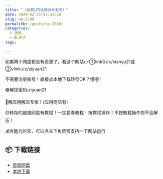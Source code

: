 ```yaml
---
title: "《给我👅的话就会长毛哟》"
date: 2024-02-21T22:41:28
slug: wp-2399
permalink: /posts/wp-2399/
categories:
  - 漫画
  - BL本子
tags:

---
```


如果两个网盘都没有资源了，看这个网站👉①link3.cc/xianyu21或②vlink.cc/ziyuan21

不需要注册账号！直接点本地下载转存OK？懂吧！

🟢解压密码:ziyuan21

🔵解压用解压专家！(应用商店有)

🟡转存的链接网盘有教程！一定要看教程！按教程操作！不按教程操作你不会解压！

💰🈶能力的宝，可以点左下角赞赏支持一下网站运行

## 📦 下载链接
- [百度网盘](https://blziyuan21.com/pay-download/2399?key=686e090e1b&down_id=0)
- [本地下载](https://blziyuan21.com/pay-download/2399?key=686e090e1b&down_id=1)

